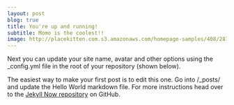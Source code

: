 ```yaml
---
layout: post
blog: true
title: You're up and running!
subtitle: Momo is the coolest!!
image: http://placekitten.com.s3.amazonaws.com/homepage-samples/408/287.jpg
---
```


Next you can update your site name, avatar and other options using the _config.yml file in the root of your repository (shown below).

<!-- ![_config.yml]({{ site.baseurl }}/images/config.png) -->

The easiest way to make your first post is to edit this one. Go into /_posts/ and update the Hello World markdown file. For more instructions head over to the [Jekyll Now repository](https://github.com/barryclark/jekyll-now) on GitHub.